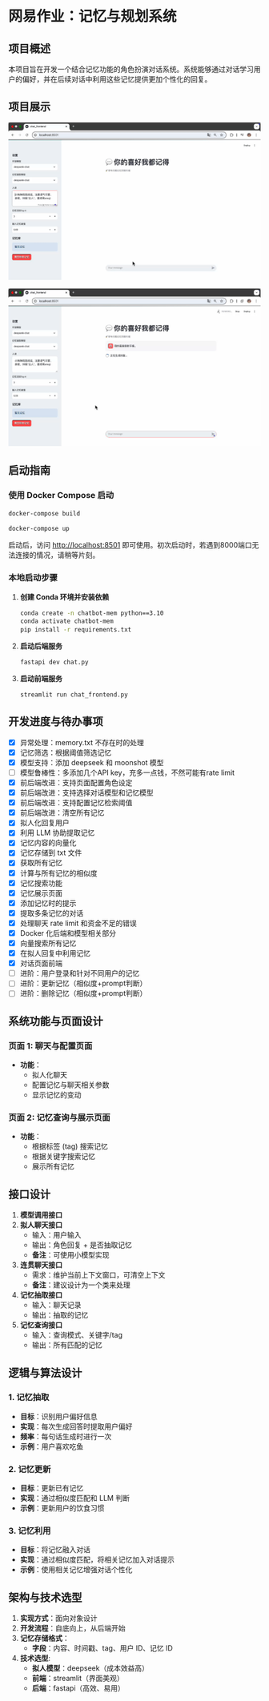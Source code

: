 # 网易作业：记忆与规划系统

## 项目概述
本项目旨在开发一个结合记忆功能的角色扮演对话系统。系统能够通过对话学习用户的偏好，并在后续对话中利用这些记忆提供更加个性化的回复。

## 项目展示

![记忆抽取](./assets/记忆抽取.gif)

![记忆利用](./assets/记忆利用.gif)

## 启动指南

### 使用 Docker Compose 启动

```bash
docker-compose build
```
```bash
docker-compose up
```

启动后，访问 [http://localhost:8501](http://localhost:8501) 即可使用。初次启动时，若遇到8000端口无法连接的情况，请稍等片刻。

### 本地启动步骤
1. **创建 Conda 环境并安装依赖**
    ```bash
    conda create -n chatbot-mem python==3.10
    conda activate chatbot-mem
    pip install -r requirements.txt
    ```

2. **启动后端服务**
    ```bash
    fastapi dev chat.py
    ```

3. **启动前端服务**
    ```bash
    streamlit run chat_frontend.py
    ```

## 开发进度与待办事项
- [x] 异常处理：memory.txt 不存在时的处理
- [x] 记忆筛选：根据阈值筛选记忆
- [x] 模型支持：添加 deepseek 和 moonshot 模型
- [ ] 模型鲁棒性：多添加几个API key，充多一点钱，不然可能有rate limit
- [x] 前后端改进：支持页面配置角色设定
- [x] 前后端改进：支持选择对话模型和记忆模型
- [x] 前后端改进：支持配置记忆检索阈值
- [x] 前后端改进：清空所有记忆
- [x] 拟人化回复用户
- [x] 利用 LLM 协助提取记忆
- [x] 记忆内容的向量化
- [x] 记忆存储到 txt 文件
- [x] 获取所有记忆
- [x] 计算与所有记忆的相似度
- [x] 记忆搜索功能
- [x] 记忆展示页面
- [x] 添加记忆时的提示
- [x] 提取多条记忆的对话
- [x] 处理聊天 rate limit 和资金不足的错误
- [x] Docker 化后端和模型相关部分
- [x] 向量搜索所有记忆
- [x] 在拟人回复中利用记忆
- [x] 对话页面前端
- [ ] 进阶：用户登录和针对不同用户的记忆
- [ ] 进阶：更新记忆（相似度+prompt判断）
- [ ] 进阶：删除记忆（相似度+prompt判断）

## 系统功能与页面设计

### 页面 1: 聊天与配置页面
- **功能**：
    - 拟人化聊天
    - 配置记忆与聊天相关参数
    - 显示记忆的变动

### 页面 2: 记忆查询与展示页面
- **功能**：
    - 根据标签 (tag) 搜索记忆
    - 根据关键字搜索记忆
    - 展示所有记忆

## 接口设计

1. **模型调用接口**
2. **拟人聊天接口**
    - 输入：用户输入
    - 输出：角色回复 + 是否抽取记忆
    - **备注**：可使用小模型实现
3. **连贯聊天接口**
    - 需求：维护当前上下文窗口，可清空上下文
    - **备注**：建议设计为一个类来处理
4. **记忆抽取接口**
    - 输入：聊天记录
    - 输出：抽取的记忆
5. **记忆查询接口**
    - 输入：查询模式、关键字/tag
    - 输出：所有匹配的记忆

## 逻辑与算法设计

### 1. 记忆抽取
- **目标**：识别用户偏好信息
- **实现**：每次生成回答时提取用户偏好
- **频率**：每句话生成时进行一次
- **示例**：用户喜欢吃鱼

### 2. 记忆更新
- **目标**：更新已有记忆
- **实现**：通过相似度匹配和 LLM 判断
- **示例**：更新用户的饮食习惯

### 3. 记忆利用
- **目标**：将记忆融入对话
- **实现**：通过相似度匹配，将相关记忆加入对话提示
- **示例**：使用相关记忆增强对话个性化

## 架构与技术选型

1. **实现方式**：面向对象设计
2. **开发流程**：自底向上，从后端开始
3. **记忆存储格式**：
    - **字段**：内容、时间戳、tag、用户 ID、记忆 ID
4. **技术选型**:
    - **拟人模型**：deepseek（成本效益高）
    - **前端**：streamlit（界面美观）
    - **后端**：fastapi（高效、易用）
